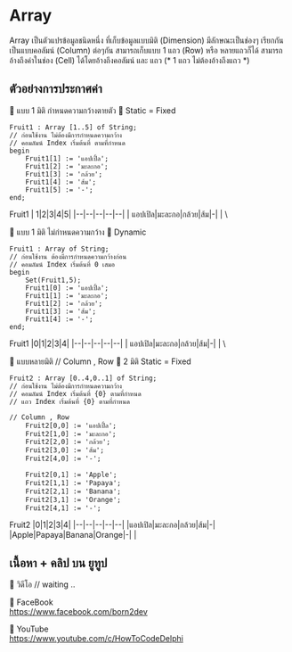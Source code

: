 # Array
Array เป็นตัวแปรข้อมูลชนิดหนึ่ง ที่เก็บข้อมูลแบบมิติ (Dimension) มีลักษณะเป็นช่องๆ
เรียกกันเป็นแบบคอลัมน์ (Column) ต่อๆกัน สามารถเก็บแบบ 1 แถว (Row) หรือ หลายแถวก็ได้
สามารถอ้างถึงค่าในช่อง (Cell) ได้โดยอ้างถึงคอลัมน์ และ แถว (* 1 แถว ไม่ต้องอ้างถึงแถว *)

## ตัวอย่างการประกาศค่า
📌 แบบ 1 มิติ กำหนดความกว้างตายตัว
🔷 Static = Fixed
	
	Fruit1 : Array [1..5] of String;
	// ก่อนใช้งาน ไม่ต้องมีการกำหนดความกว้าง
	// คอมลัมน์ Index เริ่มต้นที่ ตามที่กำหนด
	begin
	    Fruit1[1] := 'แอปเปิ้ล';
	    Fruit1[2] := 'มะละกอ';
	    Fruit1[3] := 'กล้วย';
	    Fruit1[4] := 'ส้ม';
	    Fruit1[5] := '-';	   	
	end;   	
Fruit1 
|  1|2|3|4|5|
|--|--|--|--|--|
| แอปเปิล|มะละกอ|กล้วย|ส้ม|-|
|
 \
  
📌 แบบ 1 มิติ ไม่กำหนดความกว้าง
🔷 Dynamic	

	Fruit1 : Array of String;
	// ก่อนใช้งาน ต้องมีการกำหนดความกว้างก่อน
	// คอมลัมน์ Index เริ่มต้นที่ 0 เสมอ
	begin
	   	Set(Fruit1,5);
	    Fruit1[0] := 'แอปเปิ้ล';
	    Fruit1[1] := 'มะละกอ';
	    Fruit1[2] := 'กล้วย';
	    Fruit1[3] := 'ส้ม';
	    Fruit1[4] := '-';	   	
	end;   	
Fruit1 
|0|1|2|3|4|
|--|--|--|--|--|
| แอปเปิล|มะละกอ|กล้วย|ส้ม|-|
|
 \
 	

📌 แบบหลายมิติ  // Column , Row 
🔷  2 มิติ Static = Fixed

	Fruit2 : Array [0..4,0..1] of String;
	// ก่อนใช้งาน ไม่ต้องมีการกำหนดความกว้าง
	// คอมลัมน์ Index เริ่มต้นที่ {0} ตามที่กำหนด
	// แถว Index เริ่มต้นที่ {0} ตามที่กำหนด	
```xml
// Column , Row
    Fruit2[0,0] := 'แอปเปิ้ล';
    Fruit2[1,0] := 'มะละกอ';
    Fruit2[2,0] := 'กล้วย';
    Fruit2[3,0] := 'ส้ม';
    Fruit2[4,0] := '-';

    Fruit2[0,1] := 'Apple';
    Fruit2[1,1] := 'Papaya';
    Fruit2[2,1] := 'Banana';
    Fruit2[3,1] := 'Orange';
    Fruit2[4,1] := '-';
```    



Fruit2 
|0|1|2|3|4|
|--|--|--|--|--|
|แอปเปิล|มะละกอ|กล้วย|ส้ม|-|
|Apple|Papaya|Banana|Orange|-|
|




## เนื้อหา + คลิป บน ยูทูป
🔷 วิดีโอ
// waiting ..

🔷 FaceBook  \
https://www.facebook.com/born2dev

🔷 YouTube  \
https://www.youtube.com/c/HowToCodeDelphi

